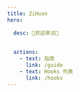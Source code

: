 ```yaml
---
title: ZiHuan
hero:
  
  desc: 🥰欢迎来访🥰
  
        
  actions:
    - text: 指南
      link: /guide
    - text: Hooks 列表
      link: /hooks
---
```

